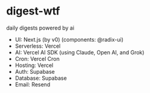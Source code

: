 # digest-wtf
 daily digests powered by ai


- UI: Next.js (by v0) (components: @radix-ui)
- Serverless: Vercel
- AI: Vercel AI SDK (using Claude, Open AI, and Grok)
- Cron: Vercel Cron
- Hosting: Vercel
- Auth: Supabase
- Database: Supabase
- Email: Resend
